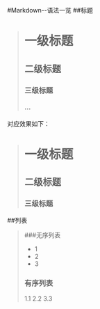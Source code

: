 #Markdown--语法一览
##标题
> # 一级标题
> ## 二级标题
> ### 三级标题
> #### ...
对应效果如下：
> <h1>一级标题</h1>
> <h2>二级标题</h2>
> <h3>三级标题</h3>
##列表
> ###无序列表
> * 1
> * 2
> * 3
> ### 有序列表
> 1.1
> 2.2
> 3.3
